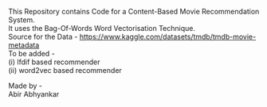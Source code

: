 This Repository contains Code for a Content-Based Movie Recommendation System.\
It uses the Bag-Of-Words Word Vectorisation Technique.\
Source for the Data - https://www.kaggle.com/datasets/tmdb/tmdb-movie-metadata \
To be added - \
(i) lfdif based recommender \
(ii) word2vec based recommender 

Made by - \
Abir Abhyankar
